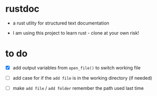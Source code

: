 # rustdoc

- a rust utlity for structured text documentation

- I am using this project to learn rust - clone at your own risk!

# to do

- [x] add output variables from `open_file()` to switch working file

- [ ] add case for if the `add file` is in the working directory (if needed)

- [ ] make `add file` / `add folder` remember the path used last time